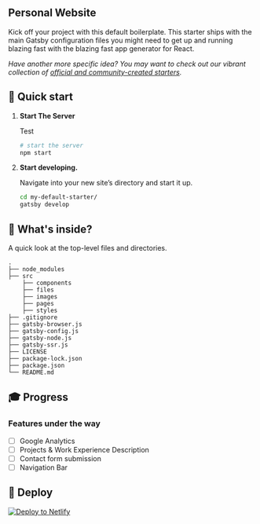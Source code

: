 ## Personal Website

Kick off your project with this default boilerplate. This starter ships with the main Gatsby configuration files you might need to get up and running blazing fast with the blazing fast app generator for React.

_Have another more specific idea? You may want to check out our vibrant collection of [official and community-created starters](https://www.gatsbyjs.org/docs/gatsby-starters/)._

## 🚀 Quick start

1.  **Start The Server**

    Test

    ```sh
    # start the server
    npm start
    ```

1.  **Start developing.**

    Navigate into your new site’s directory and start it up.

    ```sh
    cd my-default-starter/
    gatsby develop
    ```

## 🧐 What's inside?

A quick look at the top-level files and directories.

    .
    ├── node_modules
    ├── src
        ├── components
        ├── files
        ├── images
        ├── pages
        ├── styles
    ├── .gitignore
    ├── gatsby-browser.js
    ├── gatsby-config.js
    ├── gatsby-node.js
    ├── gatsby-ssr.js
    ├── LICENSE
    ├── package-lock.json
    ├── package.json
    └── README.md

## 🎓 Progress

### Features under the way
- [ ] Google Analytics
- [ ] Projects & Work Experience Description
- [ ] Contact form submission
- [ ] Navigation Bar

## 💫 Deploy

[![Deploy to Netlify](https://www.netlify.com/img/deploy/button.svg)](https://peterchen.netlify.com/)
